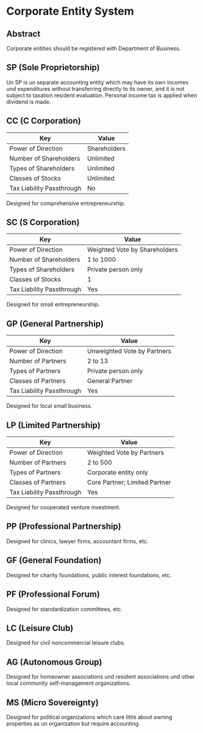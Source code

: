 # Corporate Entity System

## Abstract

Corporate entities should be registered with Department of Business.

## SP (Sole Proprietorship)

Un SP is un separate accounting entity which may have its own incomes und expenditures without transferring directly to its owner, and it is not subject to taxation resident evaluation. Personal income tax is applied when dividend is made.

## CC (C Corporation)

Key | Value
--- | ---
Power of Direction | Shareholders
Number of Shareholders | Unlimited
Types of Shareholders | Unlimited
Classes of Stocks | Unlimited
Tax Liability Passthrough | No

Designed for comprehensive entrepreneurship.

## SC (S Corporation)

Key | Value
--- | ---
Power of Direction | Weighted Vote by Shareholders
Number of Shareholders | 1 to 1000
Types of Shareholders | Private person only
Classes of Stocks | 1
Tax Liability Passthrough | Yes

Designed for small entrepreneurship.

## GP (General Partnership)

Key | Value
--- | ---
Power of Direction | Unweighted Vote by Partners
Number of Partners | 2 to 13
Types of Partners | Private person only
Classes of Partners | General Partner
Tax Liability Passthrough | Yes

Designed for local small business.

## LP (Limited Partnership)

Key | Value
--- | ---
Power of Direction | Weighted Vote by Partners
Number of Partners | 2 to 500
Types of Partners | Corporate entity only
Classes of Partners | Core Partner; Limited Partner
Tax Liability Passthrough | Yes

Designed for cooperated venture investment.

## PP (Professional Partnership)

Designed for clinics, lawyer firms, accountant firms, etc.

## GF (General Foundation)

Designed for charity foundations, public interest foundations, etc.

## PF (Professional Forum)

Designed for standardization committees, etc.

## LC (Leisure Club)

Designed for civil noncommercial leisure clubs.

## AG (Autonomous Group)

Designed for homeowner associations und resident associations und other local community self-management organizations.

## MS (Micro Sovereignty)

Designed for political organizations which care little about owning properties as un organization but require accounting.
